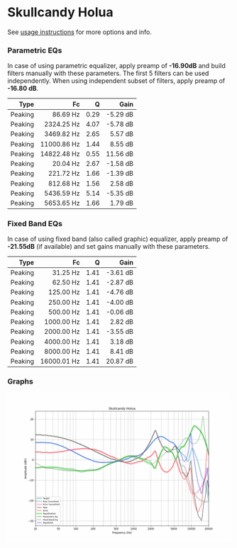 # Skullcandy Holua
See [usage instructions](https://github.com/jaakkopasanen/AutoEq#usage) for more options and info.

### Parametric EQs
In case of using parametric equalizer, apply preamp of **-16.90dB** and build filters manually
with these parameters. The first 5 filters can be used independently.
When using independent subset of filters, apply preamp of **-16.80 dB**.

| Type    | Fc          |    Q | Gain     |
|--------:|------------:|-----:|---------:|
| Peaking | 86.69 Hz    | 0.29 | -5.29 dB |
| Peaking | 2324.25 Hz  | 4.07 | -5.78 dB |
| Peaking | 3469.82 Hz  | 2.65 | 5.57 dB  |
| Peaking | 11000.86 Hz | 1.44 | 8.55 dB  |
| Peaking | 14822.48 Hz | 0.55 | 11.56 dB |
| Peaking | 20.04 Hz    | 2.67 | -1.58 dB |
| Peaking | 221.72 Hz   | 1.66 | -1.39 dB |
| Peaking | 812.68 Hz   | 1.56 | 2.58 dB  |
| Peaking | 5436.59 Hz  | 5.14 | -5.35 dB |
| Peaking | 5653.65 Hz  | 1.66 | 1.79 dB  |

### Fixed Band EQs
In case of using fixed band (also called graphic) equalizer, apply preamp of **-21.55dB**
(if available) and set gains manually with these parameters.

| Type    | Fc          |    Q | Gain     |
|--------:|------------:|-----:|---------:|
| Peaking | 31.25 Hz    | 1.41 | -3.61 dB |
| Peaking | 62.50 Hz    | 1.41 | -2.87 dB |
| Peaking | 125.00 Hz   | 1.41 | -4.76 dB |
| Peaking | 250.00 Hz   | 1.41 | -4.00 dB |
| Peaking | 500.00 Hz   | 1.41 | -0.06 dB |
| Peaking | 1000.00 Hz  | 1.41 | 2.82 dB  |
| Peaking | 2000.00 Hz  | 1.41 | -3.55 dB |
| Peaking | 4000.00 Hz  | 1.41 | 3.18 dB  |
| Peaking | 8000.00 Hz  | 1.41 | 8.41 dB  |
| Peaking | 16000.01 Hz | 1.41 | 20.87 dB |

### Graphs
![](./Skullcandy%20Holua.png)